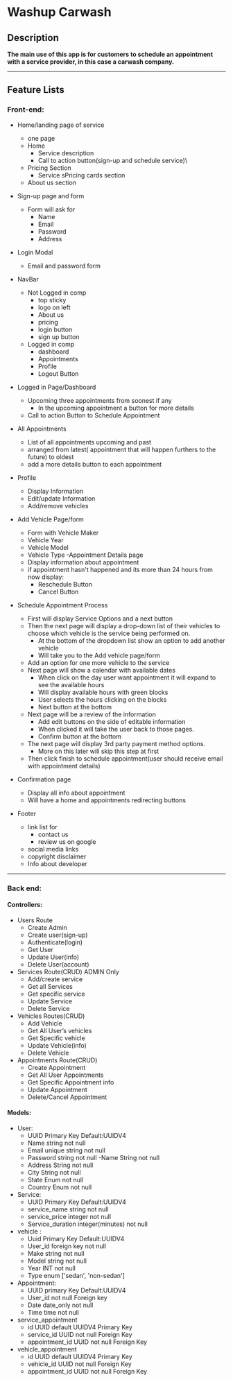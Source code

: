 # Washup  Carwash
## Description

**The main use of this app is for customers to schedule an appointment with a service provider, in this case a carwash company.**
*** 

## Feature Lists

### Front-end: 
- Home/landing page of service 
    - one page
    - Home
        - Service description 
        - Call to action button(sign-up and schedule service)\
    - Pricing Section
        - Service sPricing cards section
    - About us section
- Sign-up page and form
    - Form will ask for
        - Name
        - Email
        - Password
        - Address
- Login Modal
    - Email and password form
- NavBar 
    - Not Logged in comp
        -  top sticky 
        - logo on left
        - About us
        - pricing
        - login button
        - sign up button
    - Logged in comp
        - dashboard
        - Appointments
        - Profile
        - Logout Button
- Logged in Page/Dashboard
     - Upcoming three appointments from soonest if any
        - In the upcoming appointment a button for more details
    - Call to action Button to Schedule Appointment
- All Appointments
    - List of all appointments upcoming and past
    - arranged from latest( appointment that will happen furthers to the future) to oldest
    - add a more details button to each appointment
- Profile
    - Display Information
    - Edit/update Information
    - Add/remove vehicles
- Add Vehicle Page/form
    - Form with Vehicle Maker
    - Vehicle Year
    - Vehicle Model
    - Vehicle Type
-Appointment Details page
    - Display information about appointment
    - if appointment hasn't happened and its more than 24 hours from now display:
        - Reschedule Button
        - Cancel Button
- Schedule Appointment Process
    - First will display Service Options and a next button
    - Then the next page will display a drop-down list of their vehicles to choose which vehicle is the service being performed on.
        - At the bottom of the dropdown list show an option to add another vehicle
        - Will take you to the Add vehicle page/form
    - Add an option for one more vehicle to the service
    - Next page will show a calendar with available dates
        - When click on the day user want appointment it will expand to see the available hours
        - Will display available hours with green blocks
        - User selects the hours clicking on the blocks
        - Next button at the bottom
    - Next page will be a review of the information
        - Add edit buttons on the side of editable information
        - When clicked it will take the user back to those pages.
        - Confirm button at the bottom
    - The next page will display 3rd party payment method options.
        - More on this later will skip this step at first
    - Then click finish to schedule appointment(user should receive email with appointment details)
- Confirmation page
    - Display all info about appointment
    - Will have a home and appointments redirecting buttons

- Footer
    - link list for 
        - contact us
        - review us on google
    - social media links
    - copyright disclaimer
    - Info about developer

***

### Back end:
#### Controllers:
- Users Route
    - Create Admin
    - Create user(sign-up)
    - Authenticate(login)
    - Get User
    - Update User(info)
    - Delete User(account)
- Services Route(CRUD) ADMIN Only
    - Add/create service 
    - Get all Services
    - Get specific service
    - Update Service
    - Delete Service
- Vehicles Routes(CRUD)
    - Add Vehicle 
    - Get All User’s vehicles
    - Get Specific vehicle
    - Update Vehicle(info)
    - Delete Vehicle
- Appointments Route(CRUD)
    - Create Appointment
    - Get All User Appointments
    - Get Specific Appointment info
    - Update Appointment
    - Delete/Cancel Appointment

#### Models:
- User:
    - UUID Primary Key Default:UUIDV4
    - Name string not null
    - Email unique string not null
    - Password string not null
    -Name String not null
    - Address String not null
    - City String not null
    - State Enum not null
    - Country Enum not null
- Service:
    - UUID Primary Key Default:UUIDV4
    - service_name string not null
    - service_price integer not null
    - Service_duration integer(minutes) not null
- vehicle :
    - Uuid Primary Key Default:UUIDV4
    - User_id foreign key not null
    - Make string not null
    - Model string not null
    - Year INT not null
    - Type enum ['sedan', 'non-sedan']
- Appointment: 
    - UUID primary Key Default:UUIDV4
    - User_id not null Foreign key
    - Date date_only  not null
    - Time time not null
- service_appointment
    - id UUID default UUIDV4 Primary Key
    - service_id UUID not null Foreign Key
    - appointment_id UUID not null Foreign Key
- vehicle_appointment 
    - id UUID default UUIDV4 Primary Key
    - vehicle_id UUID not null Foreign Key
    - appointment_id UUID not null Foreign Key

